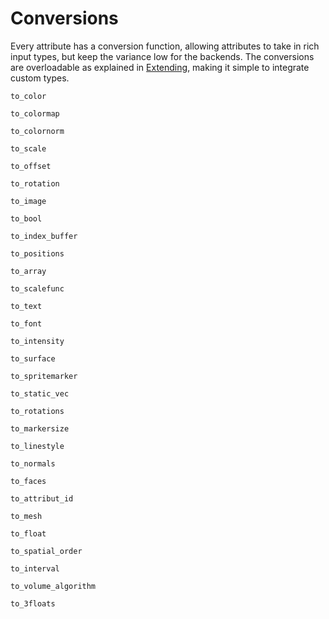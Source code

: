 # Conversions

Every attribute has a conversion function, allowing attributes to take in rich input
types, but keep the variance low for the backends.
The conversions are overloadable as explained in [Extending](@ref), making it simple
to integrate custom types.

```@docs
to_color

to_colormap

to_colornorm

to_scale

to_offset

to_rotation

to_image

to_bool

to_index_buffer

to_positions

to_array

to_scalefunc

to_text

to_font

to_intensity

to_surface

to_spritemarker

to_static_vec

to_rotations

to_markersize

to_linestyle

to_normals

to_faces

to_attribut_id

to_mesh

to_float

to_spatial_order

to_interval

to_volume_algorithm

to_3floats
```
